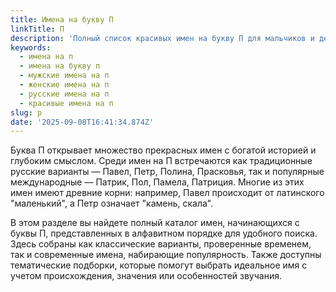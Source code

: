 ```yaml
---
title: Имена на букву П
linkTitle: П
description: 'Полный список красивых имен на букву П для мальчиков и девочек. Популярные русские, зарубежные и редкие имена, начинающиеся с буквы П.'
keywords:
  - имена на п
  - имена на букву п
  - мужские имена на п
  - женские имена на п
  - русские имена на п
  - красивые имена на п
slug: p
date: '2025-09-08T16:41:34.874Z'
---
```


Буква П открывает множество прекрасных имен с богатой историей и глубоким смыслом. Среди имен на П встречаются как традиционные русские варианты — Павел, Петр, Полина, Прасковья, так и популярные международные — Патрик, Пол, Памела, Патриция. Многие из этих имен имеют древние корни: например, Павел происходит от латинского "маленький", а Петр означает "камень, скала".

В этом разделе вы найдете полный каталог имен, начинающихся с буквы П, представленных в алфавитном порядке для удобного поиска. Здесь собраны как классические варианты, проверенные временем, так и современные имена, набирающие популярность. Также доступны тематические подборки, которые помогут выбрать идеальное имя с учетом происхождения, значения или особенностей звучания.
